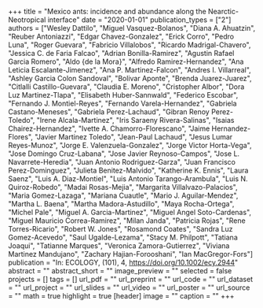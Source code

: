 +++
title = "Mexico ants: incidence and abundance along the Nearctic-Neotropical interface"
date = "2020-01-01"
publication_types = ["2"]
authors = ["Wesley Dattilo", "Miguel Vasquez-Bolanos", "Diana A. Ahuatzin", "Reuber Antoniazzi", "Edgar Chavez-Gonzalez", "Erick Corro", "Pedro Luna", "Roger Guevara", "Fabricio Villalobos", "Ricardo Madrigal-Chavero", "Jessica C. de Faria Falcao", "Adrian Bonilla-Ramirez", "Agustin Rafael Garcia Romero", "Aldo {de la Mora}", "Alfredo Ramirez-Hernandez", "Ana Leticia Escalante-Jimenez", "Ana P. Martinez-Falcon", "Andres I. Villarreal", "Ashley Garcia Colon Sandoval", "Bolivar Aponte", "Brenda Juarez-Juarez", "Citlalli Castillo-Guevara", "Claudia E. Moreno", "Cristopher Albor", "Dora Luz Martinez-Tlapa", "Elisabeth Huber-Sannwald", "Federico Escobar", "Fernando J. Montiel-Reyes", "Fernando Varela-Hernandez", "Gabriela Castano-Meneses", "Gabriela Perez-Lachaud", "Gibran Renoy Perez-Toledo", "Irene Alcala-Martinez", "Iris Saraeny Rivera-Salinas", "Isaias Chairez-Hernandez", "Ivette A. Chamorro-Florescano", "Jaime Hernandez-Flores", "Javier Martinez Toledo", "Jean-Paul Lachaud", "Jesus Lumar Reyes-Munoz", "Jorge E. Valenzuela-Gonzalez", "Jorge Victor Horta-Vega", "Jose Domingo Cruz-Labana", "Jose Javier Reynoso-Campos", "Jose L. Navarrete-Heredia", "Juan Antonio Rodriguez-Garza", "Juan Francisco Perez-Dominguez", "Julieta Benitez-Malvido", "Katherine K. Ennis", "Laura Saenz", "Luis A. Diaz-Montiel", "Luis Antonio Tarango-Arambula", "Luis N. Quiroz-Robedo", "Madai Rosas-Mejia", "Margarita Villalvazo-Palacios", "Maria Gomez-Lazaga", "Mariana Cuautle", "Mario J. Aguilar-Mendez", "Martha L. Baena", "Martha Madora-Astudillo", "Maya Rocha-Ortega", "Michel Pale", "Miguel A. Garcia-Martinez", "Miguel Angel Soto-Cardenas", "Miguel Mauricio Correa-Ramirez", "Milan Janda", "Patricia Rojas", "Rene Torres-Ricario", "Robert W. Jones", "Rosamond Coates", "Sandra Luz Gomez-Acevedo", "Saul Ugalde-Lezama", "Stacy M. Philpott", "Tatiana Joaqui", "Tatianne Marques", "Veronica Zamora-Gutierrez", "Viviana Martinez Mandujano", "Zachary Hajian-Forooshani", "Ian MacGregor-Fors"]
publication = "In: ECOLOGY, (101), 4, https://doi.org/10.1002/ecy.2944"
abstract = ""
abstract_short = ""
image_preview = ""
selected = false
projects = []
tags = []
url_pdf = ""
url_preprint = ""
url_code = ""
url_dataset = ""
url_project = ""
url_slides = ""
url_video = ""
url_poster = ""
url_source = ""
math = true
highlight = true
[header]
image = ""
caption = ""
+++
